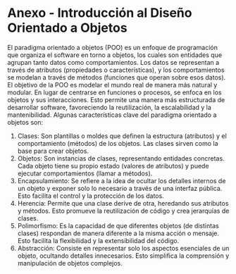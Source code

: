 # Anexo - Introducción al Diseño Orientado a Objetos
El paradigma orientado a objetos (POO) es un enfoque de programación que organiza el software en torno a objetos, los cuales son entidades que agrupan tanto datos como comportamientos. Los datos se representan a través de atributos (propiedades o características), y los comportamientos se modelan a través de métodos (funciones que operan sobre esos datos). El objetivo de la POO es modelar el mundo real de manera más natural y modular. En lugar de centrarse en funciones o procesos, se enfoca en los objetos y sus interacciones. Esto permite una manera más estructurada de desarrollar software, favoreciendo la reutilización, la escalabilidad y la mantenibilidad. Algunas características clave del paradigma orientado a objetos son:
1. Clases: Son plantillas o moldes que definen la estructura (atributos) y el comportamiento (métodos) de los objetos. Las clases sirven como la base para crear objetos.
2. Objetos: Son instancias de clases, representando entidades concretas. Cada objeto tiene su propio estado (valores de atributos) y puede ejecutar comportamientos (llamar a métodos).
3. Encapsulamiento: Se refiere a la idea de ocultar los detalles internos de un objeto y exponer solo lo necesario a través de una interfaz pública. Esto facilita el control y la protección de los datos.
4. Herencia: Permite que una clase derive de otra, heredando sus atributos y métodos. Esto promueve la reutilización de código y crea jerarquías de clases.
5. Polimorfismo: Es la capacidad de que diferentes objetos (de distintas clases) respondan de manera diferente a la misma acción o mensaje. Esto facilita la flexibilidad y la extensibilidad del código.
6. Abstracción: Consiste en representar solo los aspectos esenciales de un objeto, ocultando detalles innecesarios. Esto simplifica la comprensión y manipulación de objetos complejos.
